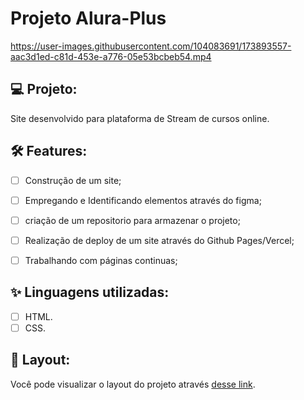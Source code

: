 # Projeto Alura-Plus

https://user-images.githubusercontent.com/104083691/173893557-aac3d1ed-c81d-453e-a776-05e53bcbeb54.mp4


## 💻 Projeto:

Site desenvolvido para plataforma de Stream de cursos online.

## :hammer_and_wrench: Features:

-   [ ] Construção de um site;
-   [ ] Empregando e Identificando elementos através do figma;
-   [ ] criação de um repositorio para armazenar o projeto;
-   [ ] Realização de deploy de um site através do Github Pages/Vercel;
-   [ ] Trabalhando com páginas continuas;



## ✨ Linguagens utilizadas:

-   [ ] HTML.
-   [ ] CSS.

## 🔖 Layout:

Você pode visualizar o layout do projeto através [desse link](#).
